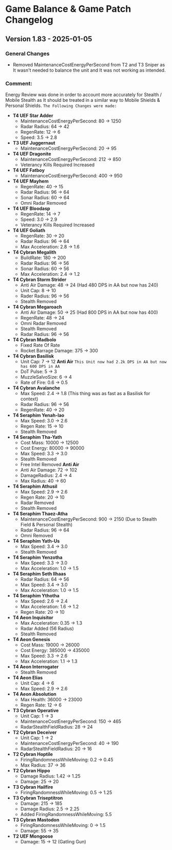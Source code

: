 # Game Balance & Game Patch Changelog

## Version 1.83 - 2025-01-05
### General Changes
- Removed MaintenanceCostEnergyPerSecond from T2 and T3 Sniper as It wasn't needed to balance the unit and It was not working as intended.

### Comment:
Energy Review was done in order to account more accurately for Stealth / Mobile Stealth as It should be treated in a similar way to Mobile Shields & Personal Shields.
`The Following Changes were made:`
- **T4 UEF Star Adder**
    - MaintenanceCostEnergyPerSecond: 80 -> 1250
    - Radar Radius: 64 -> 42
    - RegenRate: 12 -> 6
    - Speed: 3.5 -> 2.8
- **T3 UEF Juggernaut**
    - MaintenanceCostEnergyPerSecond: 20 -> 95
- **T4 UEF Dragonite**
    - MaintenanceCostEnergyPerSecond: 212 -> 850
    - Veterancy Kills Required Increased
- **T4 UEF Fatboy**
    - MaintenanceCostEnergyPerSecond: 400 -> 950
- **T4 UEF Mayhem**
    - RegenRate: 40 -> 15 
    - Radar Radius: 96 -> 64
    - Sonar Radius: 60 -> 64
    - Omni Radar Removed
- **T4 UEF Bloodasp**
    - RegenRate: 14 -> 7
    - Speed: 3.0 -> 2.9
    - Veterancy Kills Required Increased
- **T4 UEF Goliath**
    - RegenRate: 30 -> 20
    - Radar Radius: 96 -> 64
    - Max Acceleration: 2.8 -> 1.6
- **T4 Cybran Megalith**
    - BuildRate: 180 -> 200
    - Radar Radius: 96 -> 56
    - Sonar Radius: 60 -> 56
    - Max Acceleration: 2.4 -> 1.2
- **T4 Cybran Storm Strider**
    - Anti Air Damage: 48 -> 24 (Had 480 DPS in AA but now has 240)
    - Unit Cap: 8 -> 10
    - Rader Radius: 96 -> 56
    - Stealth Removed
- **T4 Cybran Megaroach**
    - Anti Air Damage: 50 -> 25 (Had 800 DPS in AA but now has 400)
    - RegenRate: 48 -> 24
    - Omni Radar Removed
    - Stealth Removed
    - Radar Radius: 96 -> 56
- **T4 Cybran Madbolo**
    - Fixed Rate Of Rate
    - Rocket Barrage Damage: 375 -> 300
- **T4 Cybran Basilisk**
    - Unit Cap: 7 -> 12
    **Anti Air** 
    `This Unit now had 2.2k DPS in AA but now has 600 DPS in AA`
    - DoT Pulse: 5 -> 3
    - MuzzleSalvoSize: 6 -> 4
    - Rate of Fire: 0.6 -> 0.5
- **T4 Cybran Avalanche**
    - Max Speed: 2.4 -> 1.8 (This thing was as fast as a Basilisk for context)
    - Radar Radius: 96 -> 56
    - RegenRate: 40 -> 20
- **T4 Seraphim Yenah-lao**
    - Max Speed: 3.0 -> 2.6
    - Regen Rate: 15 -> 10
    - Stealth Removed
- **T4 Seraphim Tha-Yath**
    - Cost Mass: 10000 -> 12500
    - Cost Energy: 80000 -> 90000
    - Max Speed: 3.3 -> 3.0
    - Stealth Removed
    - Free Intel Removed
    **Anti Air**
    - Anti Air Damage: 72 -> 102
    - DamageRadius: 2.4 -> 4
    - Max Radius: 40 -> 60
- **T4 Seraphim Athusil**
    - Max Speed: 2.9 -> 2.6
    - Regen Rate: 20 -> 10
    - Radar Removed
    - Stealth Removed
- **T4 Seraphim Thaez-Atha**
    - MaintenanceCostEnergyPerSecond: 900 -> 2150 (Due to Stealth Field & Personal Stealth)
    - Radar Radius: 96 -> 64
    - Omni Removed
- **T4 Seraphim Yath-Us**
    - Max Speed: 3.4 -> 3.0
    - Stealth Removed
- **T4 Seraphim Yenzotha**
    - Max Speed: 3.3 -> 3.0
    - Max Acceleration: 1.0 -> 1.5
- **T4 Seraphim Seth Ilhaas**
    - Radar Radius: 64 -> 56
    - Max Speed: 3.4 -> 3.0
    - Max Acceleration: 1.0 -> 1.5
- **T4 Seraphim Ythotha**
    - Max Speed: 2.6 -> 2.4
    - Max Acceleration: 1.6 -> 1.2
    - Regen Rate: 20 -> 10
- **T4 Aeon Inquisitor**
    - Max Acceleration: 0.35 -> 1.3
    - Radar Added (56 Radius)
    - Stealth Removed
- **T4 Aeon Genesis**
    - Cost Mass: 19000 -> 26000
    - Cost Energy: 385000 -> 435000
    - Max Speed: 3.3 -> 2.6
    - Max Acceleration: 1.1 -> 1.3
- **T4 Aeon Interrogater**
    - Stealth Removed
- **T4 Aeon Elias**
    - Unit Cap: 4 -> 6
    - Max Speed: 2.9 -> 2.6
- **T4 Aeon Absolution**
    - Max Health: 36000 -> 23000
    - Regen Rate: 12 -> 6
- **T3 Cybran Operative**
    - Unit Cap: 1 -> 3
    - MaintenanceCostEnergyPerSecond: 150 -> 465
    - RadarStealthFieldRadius: 28 -> 24
- **T2 Cybran Deceiver** 
    - Unit Cap: 1 -> 2
    - MaintenanceCostEnergyPerSecond: 40 -> 190
    - RadarStealthFieldRadius: 20 -> 16
- **T2 Cybran Hoptile**
    - FiringRandomnessWhileMoving: 0.2 -> 0.45
    - Max Radius: 37 -> 36
- **T2 Cybran Hippo**
    - Damage Radius: 1.42 -> 1.25
    - Damage: 25 -> 20
- **T3 Cybran Hailfire**
    - FiringRandomnessWhileMoving: 0.5 -> 1.25
- **T3 Cybran Triseptitron**
    - Damage: 215 -> 185
    - Damage Radius: 2.5 -> 2.25
    - Added FiringRandomnessWhileMoving: 5.5
- **T3 Cybran Mastodon**
    - FiringRandomnessWhileMoving: 0 -> 1.5
    - Damage: 55 -> 35
- **T2 UEF Mongoose**
    - Damage: 15 -> 12 (Gatling Gun)
